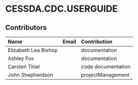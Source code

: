 # CESSDA.CDC.USERGUIDE

## Contributors

Name                 | Email                                             | Contribution
:---                 | :---                                              | :---
Elizabeth Lea Bishop | <ElizabethLea DOT Bishop AT gesis DOT org>        | documentation
Ashley Fox           | <contracting AT foxonlinesolutions DOT co DOT uk> | documentation
Carsten Thiel        | <carsten DOT thiel AT cessda DOT eu>              | code documentation
John Shepherdson     | <john DOT shepherdson AT cessda DOT eu>           | projectManagement
